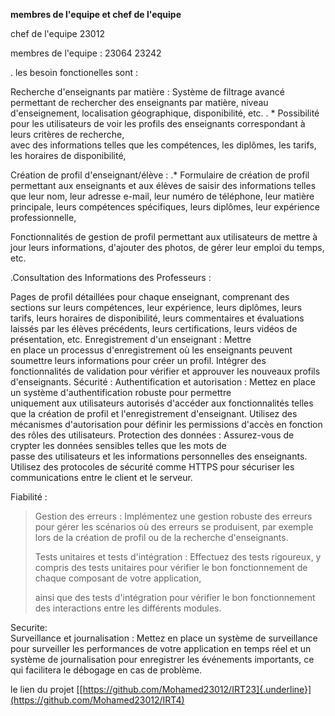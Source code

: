 **membres de l\'equipe et chef de
l\'equipe**

chef de l\'equipe 23012

membres de l\'equipe : 23064 23242

. les besoin fonctionelles sont :

Recherche d\'enseignants par matière : Système de filtrage avancé
permettant de rechercher des enseignants par matière, niveau
d\'enseignement, localisation géographique, disponibilité, etc. . \*
Possibilité pour les utilisateurs de voir les profils des enseignants
correspondant à leurs critères de recherche,\
avec des informations telles que les compétences, les diplômes, les
tarifs, les horaires de disponibilité,

Création de profil d\'enseignant/élève : .\* Formulaire de création de
profil permettant aux enseignants et aux élèves de saisir des
informations telles que leur nom, leur adresse e-mail, leur numéro de
téléphone, leur matière\
principale, leurs compétences spécifiques, leurs diplômes, leur
expérience professionnelle,

Fonctionnalités de gestion de profil permettant aux utilisateurs de
mettre à jour leurs informations, d\'ajouter des photos, de gérer leur
emploi du temps, etc.

.Consultation des Informations des Professeurs :

Pages de profil détaillées pour chaque enseignant, comprenant des
sections sur leurs compétences, leur expérience, leurs diplômes, leurs
tarifs, leurs horaires de disponibilité, leurs commentaires et
évaluations laissés par les élèves précédents, leurs certifications,
leurs vidéos de présentation, etc. Enregistrement d'un enseignant :
Mettre\
en place un processus d\'enregistrement où les enseignants peuvent
soumettre leurs informations pour créer un profil. Intégrer des
fonctionnalités de validation pour vérifier et approuver les nouveaux
profils d\'enseignants. Sécurité : Authentification et autorisation :
Mettez en place un système d\'authentification robuste pour permettre\
uniquement aux utilisateurs autorisés d\'accéder aux fonctionnalités
telles que la création de profil et l\'enregistrement d\'enseignant.
Utilisez des mécanismes d\'autorisation pour définir les permissions
d\'accès en fonction des rôles des utilisateurs. Protection des données
: Assurez-vous de crypter les données sensibles telles que les mots de\
passe des utilisateurs et les informations personnelles des enseignants.
Utilisez des protocoles de sécurité comme HTTPS pour sécuriser les
communications entre le client et le serveur.

Fiabilité :

> Gestion des erreurs : Implémentez une gestion robuste des erreurs pour
> gérer les scénarios où des erreurs se produisent, par exemple lors de
> la création de profil ou de la recherche d\'enseignants.
>
> Tests unitaires et tests d\'intégration : Effectuez des tests
> rigoureux, y compris des tests unitaires pour vérifier le bon
> fonctionnement de chaque composant de votre application,
>
> ainsi que des tests d\'intégration pour vérifier le bon fonctionnement
> des interactions entre les différents modules.

Securite:\
Surveillance et journalisation : Mettez en place un système de
surveillance pour surveiller les performances de votre application en
temps réel et un système de journalisation pour enregistrer les
événements importants, ce qui facilitera le débogage en cas de problème.

le lien du projet
[[https://github.com/Mohamed23012/IRT23]{.underline}](https://github.com/Mohamed23012/IRT4)
